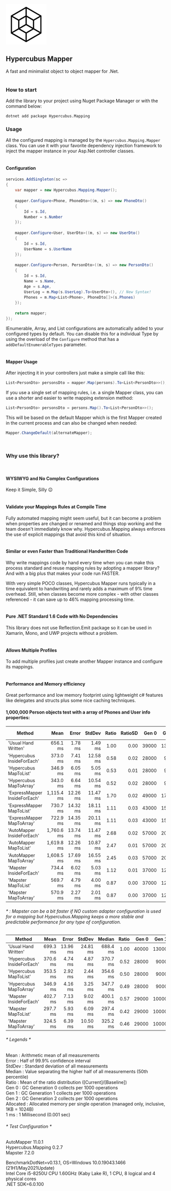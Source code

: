 ![Icon](https://raw.githubusercontent.com/dannotsys/Hypercubus.Mapping/main/.github/images/Hypercubus_icon.png)

## Hypercubus Mapper
A fast and minimalist object to object mapper for .Net.\
&nbsp;

### How to start

Add the library to your project using Nuget Package Manager or with the command below:

```bash
dotnet add package Hypercubus.Mapping
```

### Usage

All the configured mapping is managed by the `Hypercubus.Mapping.Mapper` class. You can use it with your favorite dependency injection framework to inject the mapper instance in your Asp.Net controller classes.\
&nbsp;

#### Configuration
```csharp
services.AddSingleton(sc =>
{
    var mapper = new Hypercubus.Mapping.Mapper();

    mapper.Configure<Phone, PhoneDto>((m, s) => new PhoneDto()
    {
        Id = s.Id,
        Number = s.Number
    });

    mapper.Configure<User, UserDto>((m, s) => new UserDto()
    {
        Id = s.Id,
        UserName = s.UserName
    });

    mapper.Configure<Person, PersonDto>((m, s) => new PersonDto()
    {
        Id = s.Id,
        Name = s.Name,
        Age = s.Age,
        UserLog = m.Map(s.UserLog).To<UserDto>(), // New Syntax!
        Phones = m.Map<List<Phone>, PhoneDto[]>(s.Phones)
    });

    return mapper;
});
```
IEnumerable, Array, and List configurations are automatically added to your configured types by default. You can disable this for a individual Type by using the overload of the `Configure` method that has a `addDefaultEnumerableTypes` parameter.\
&nbsp;


#### Mapper Usage
After injecting it in your controllers just make a simple call like this:

```csharp
List<PersonDto> personsDto = mapper.Map(persons).To<List<PersonDto>>();
```
If you use a single set of mapping rules, i.e. a single Mapper class, you can use a shorter and easier to write mapping extension method:

```csharp
List<PersonDto> personsDto = persons.Map().To<List<PersonDto>>();
```
This will be based on the default Mapper which is the first Mapper created in the current process and can also be changed when needed:
```csharp
Mapper.ChangeDefault(alternateMapper);
```
&nbsp;

### Why use this library?
&nbsp;

#### WYSIWYG and No Complex Configurations

Keep it Simple, Silly :wink:\
&nbsp;

#### Validate your Mappings Rules at Compile Time

Fully automated mapping might seem useful, but it can become a problem when properties are changed or renamed and things stop working and the team doesn't immediately know why. Hypercubus.Mapping always enforces the use of explicit mappings that avoid this kind of situation.\
&nbsp;

#### Similar or even Faster than Traditional Handwritten Code

Why write mappings code by hand every time when you can make this process standard and reuse mapping rules by adopting a mapper library? And with a big plus that makes your code run FASTER.

With very simple POCO classes, Hypercubus Mapper runs typically in a time equivalent to handwriting and rarely adds a maximum of 9% time overhead. Still, when classes become more complex - with other classes referenced - it can save up to 46% mapping processing time.\
&nbsp;

#### Pure .NET Standard 1.6 Code with No Dependencies

This library does not use Reflection.Emit package so it can be used in Xamarin, Mono, and UWP projects without a problem.\
&nbsp;

#### Allows Multiple Profiles

To add multiple profiles just create another Mapper instance and configure its mappings.\
&nbsp;

#### Performance and Memory efficiency
Great performance and low memory footprint using lightweight c# features like delegates and structs plus some nice caching techniques.

#### 1,000,000 Person objects test with a array of Phones and User info properties:

|                        Method |       Mean |    Error |   StdDev | Ratio | RatioSD |      Gen 0 |      Gen 1 |     Gen 2 | Allocated |
|------------------------------ |-----------:|---------:|---------:|------:|--------:|-----------:|-----------:|----------:|----------:|
|          'Usual Hand Written' |   656.1 ms |  1.78 ms |  1.49 ms |  1.00 |    0.00 | 39000      | 13000      |         - |    244 MB |
|    'Hypercubus InsideForEach' |   373.0 ms |  7.41 ms | 12.58 ms |  0.58 |    0.02 | 28000      |  9000      |         - |    184 MB |
|        'Hypercubus MapToList' |   346.9 ms |  6.05 ms |  5.05 ms |  0.53 |    0.01 | 28000      |  9000      |         - |    175 MB |
|       'Hypercubus MapToArray' |   343.0 ms |  6.64 ms | 10.54 ms |  0.52 |    0.02 | 28000      |  9000      |         - |    175 MB |
| 'ExpressMapper InsideForEach' | 1,115.4 ms | 12.26 ms | 11.47 ms |  1.70 |    0.02 | 49000      | 17000      | 1000      |    306 MB |
|     'ExpressMapper MapToList' |   730.7 ms | 14.32 ms | 18.11 ms |  1.11 |    0.03 | 43000      | 15000      | 1000      |    275 MB |
|    'ExpressMapper MapToArray' |   722.9 ms | 14.35 ms | 20.11 ms |  1.11 |    0.03 | 43000      | 15000      | 1000      |    275 MB |
|    'AutoMapper InsideForEach' | 1,760.6 ms | 13.74 ms | 11.47 ms |  2.68 |    0.02 | 57000      | 20000      | 1000      |    352 MB |
|        'AutoMapper MapToList' | 1,619.8 ms | 12.26 ms | 10.87 ms |  2.47 |    0.01 | 57000      | 20000      | 1000      |    352 MB |
|       'AutoMapper MapToArray' | 1,608.5 ms | 17.69 ms | 16.55 ms |  2.45 |    0.03 | 57000      | 20000      | 1000      |    343 MB |
|       'Mapster InsideForEach' |   734.4 ms |  6.02 ms |  5.03 ms |  1.12 |    0.01 | 37000      | 12000      |         - |    237 MB |
|           'Mapster MapToList' |   569.7 ms |  4.79 ms |  4.00 ms |  0.87 |    0.00 | 37000      | 12000      |         - |    229 MB |
|          'Mapster MapToArray' |   570.9 ms |  2.27 ms |  2.01 ms |  0.87 |    0.00 | 37000      | 12000      |         - |    229 MB |

###### * : Mapster can be a bit faster if NO custom adapter configuration is used for a mapping but Hypercubus.Mapping keeps a more stable and predictable performance for any type of configuration.

|                     Method |     Mean |    Error |   StdDev |   Median | Ratio |      Gen 0 |      Gen 1 | Allocated |
|--------------------------- |---------:|---------:|---------:|---------:|------:|-----------:|-----------:|----------:|
|       'Usual Hand Written' | 699.3 ms | 13.96 ms | 24.81 ms | 688.4 ms |  1.00 | 40000      | 13000      |    244 MB |
| 'Hypercubus InsideForEach' | 370.6 ms |  4.74 ms |  4.87 ms | 370.7 ms |  0.52 | 28000      |  9000      |    184 MB |
|     'Hypercubus MapToList' | 353.5 ms |  2.92 ms |  2.44 ms | 354.6 ms |  0.50 | 28000      |  9000      |    175 MB |
|    'Hypercubus MapToArray' | 346.9 ms |  4.16 ms |  3.25 ms | 347.7 ms |  0.49 | 28000      |  9000      |    175 MB |
|    'Mapster InsideForEach' | 402.7 ms |  7.13 ms |  9.02 ms | 400.1 ms |  0.57 | 29000      | 10000      |    191 MB |
|        'Mapster MapToList' | 297.7 ms |  5.93 ms |  6.09 ms | 297.4 ms |  0.42 | 29000      | 10000      |    183 MB |
|       'Mapster MapToArray' | 324.5 ms |  6.39 ms | 10.50 ms | 325.2 ms |  0.46 | 29000      | 10000      |    183 MB |

###### * Legends *
 Mean      : Arithmetic mean of all measurements\
  Error     : Half of 99.9% confidence interval\
  StdDev    : Standard deviation of all measurements\
  Median    : Value separating the higher half of all measurements (50th percentile)\
  Ratio     : Mean of the ratio distribution ([Current]/[Baseline])\
  Gen 0     : GC Generation 0 collects per 1000 operations\
  Gen 1     : GC Generation 1 collects per 1000 operations\
  Gen 2     : GC Generation 2 collects per 1000 operations\
  Allocated : Allocated memory per single operation (managed only, inclusive, 1KB = 1024B)\
  1 ms      : 1 Millisecond (0.001 sec)

###### * Test Configuration *

AutoMapper 11.0.1\
Hypercubus.Mapping 0.2.7\
Mapster 7.2.0

BenchmarkDotNet=v0.13.1, OS=Windows 10.0.19043.1466 (21H1/May2021Update)\
Intel Core i5-8250U CPU 1.60GHz (Kaby Lake R), 1 CPU, 8 logical and 4 physical cores\
.NET SDK=6.0.100 
